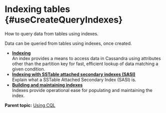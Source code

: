 # Indexing tables {#useCreateQueryIndexes}

How to query data from tables using indexes.

Data can be queried from tables using indexes, once created.

-   **[Indexing](../../cql/cql_using/usePrimaryIndex.md)**  
An index provides a means to access data in Cassandra using attributes other than the partition key for fast, efficient lookup of data matching a given condition.
-   **[Indexing with SSTable attached secondary indexes \(SASI\)](../../cql/cql_using/useSASIIndexConcept.md)**  
Explain what a SSTable Attached Secondary Index \(SASI\) is.
-   **[Building and maintaining indexes](../../cql/cql_using/useBuildIndex.md)**  
Indexes provide operational ease for populating and maintaining the index.

**Parent topic:** [Using CQL](../../cql/cql_using/useAboutCQL.md)

